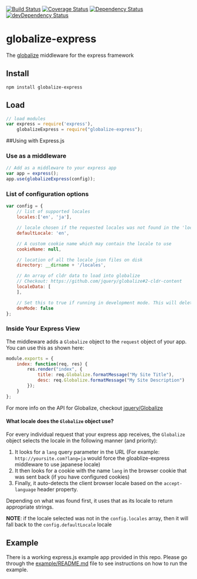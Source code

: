 [![Build Status](https://img.shields.io/codeship/ac9f04d0-b318-0132-f2c3-7e1d8cf367b9/master.svg)](https://codeship.com/projects/70145)
[![Coverage Status](https://coveralls.io/repos/devangnegandhi/globalize-express/badge.svg?branch=master)](https://coveralls.io/r/devangnegandhi/globalize-express?branch=master)
[![Dependency Status](https://david-dm.org/devangnegandhi/globalize-express.svg)](https://david-dm.org/devangnegandhi/globalize-express)
[![devDependency Status](https://david-dm.org/devangnegandhi/globalize-express/dev-status.svg)](https://david-dm.org/devangnegandhi/globalize-express#info=devDependencies)

# globalize-express
The [globalize](https://github.com/jquery/globalize) middleware for the express framework

## Install

    npm install globalize-express

## Load

```javascript
// load modules
var express = require('express'),
    globalizeExpress = require("globalize-express");

```

##Using with Express.js

### Use as a middleware

```javascript
// Add as a middleware to your express app
var app = express();
app.use(globalizeExpress(config));

```

### List of configuration options

```javascript
var config = {
    // list of supported locales
    locales:['en', 'ja'],

    // locale chosen if the requested locales was not found in the 'locales' array
    defaultLocale: 'en',

    // A custom cookie name which may contain the locale to use
    cookieName: null,

    // location of all the locale json files on disk
    directory: __dirname + '/locales',

    // An array of cldr data to load into globalize
    // Checkout: https://github.com/jquery/globalize#2-cldr-content
    localeData: [
    ],

    // Set this to true if running in development mode. This will delete cache before every access for localized string
    devMode: false
};
```

### Inside Your Express View
The middleware adds a `Globalize` object to the `request` object of your app. You can use this as shown here:

```javascript
module.exports = {
    index: function(req, res) {
        res.render("index", {
            title: req.Globalize.formatMessage("My Site Title"),
            desc: req.Globalize.formatMessage("My Site Description")
        });
    }
};
```

For more info on the API for Globalize, checkout [jquery/Globalize](https://github.com/jquery/globalize)

#### What locale does the `Globalize` object use?
For every individual request that your express app receives, the `Globalize` object selects the locale in the following manner (and priority):

1. It looks for a `lang` query parameter in the URL (For example: `http://yoursite.com?lang=ja` would force the gloablize-express middleware to use japanese locale)
2. It then looks for a  cookie with the name `lang` in the browser cookie that was sent back (if you have configured cookies)
3. Finally, it auto-detects the client browser locale based on the `accept-language` header property.

Depending on what was found first, it uses that as its locale to return appropriate strings.

**NOTE**: if the locale selected was not in the `config.locales` array, then it will fall back to the `config.defaultLocale` locale

## Example
There is a working express.js example app provided in this repo. Please go through the [example/README.md](https://github.com/devangnegandhi/globalize-express/tree/master/example) file to see instructions on how to run the example.